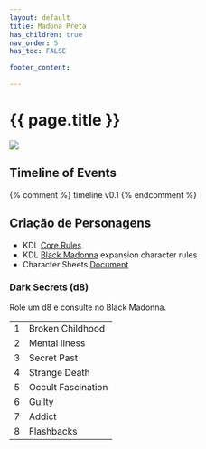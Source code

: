 ```yaml
---
layout: default
title: Madona Preta
has_children: true
nav_order: 5
has_toc: FALSE

footer_content: 

---
```


# {{ page.title }}

![](https://i.imgur.com/OBy3ULe.png)



## Timeline of Events

<!-- QueryToSerialize: LIST without ID region + ", " + timestamp + ": " + "["+ title + "](https://terra-campaigns.github.io/"+ regexreplace(file.path, ".md", "") + ")" FROM "degenesis/campaigns" WHERE contains(file.folder, this.file.folder) AND file.name != "index" SORT timestamp, nav_order asc -->

{% comment %}
timeline v0.1
{% endcomment %}

## Criação de Personagens

- KDL [Core Rules](https://drive.google.com/open?id=1gPczGPNEelkE9i1ghwD9T7i7nLX9pnSx&usp=drive_fs)
- KDL [Black Madonna](https://drive.google.com/open?id=1-ggxdooXll2hQIySQjvM0lHRSucYOVKn&usp=drive_fs) expansion character rules
- Character Sheets [Document](https://docs.google.com/document/d/1EWYjmETAbZZSn_kCo7NYO3I-kMAtElm6X4j4M_3FSe8/edit?usp=drive_link)

### Dark Secrets (d8)

Role um d8 e consulte no Black Madonna.

|     |                    |
| --- | ------------------ |
| 1   | Broken Childhood   |
| 2   | Mental Ilness      |
| 3   | Secret Past        |
| 4   | Strange Death      |
| 5   | Occult Fascination |
| 6   | Guilty             |
| 7   | Addict             |
| 8   | Flashbacks         |
